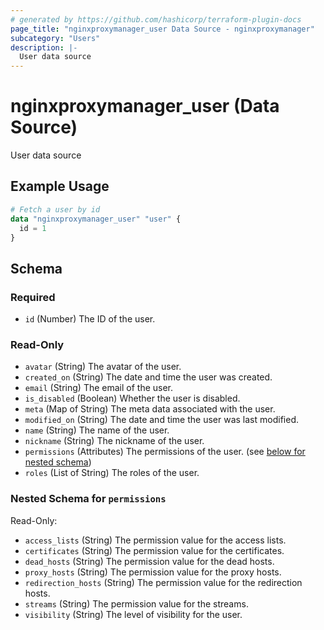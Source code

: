 ```yaml
---
# generated by https://github.com/hashicorp/terraform-plugin-docs
page_title: "nginxproxymanager_user Data Source - nginxproxymanager"
subcategory: "Users"
description: |-
  User data source
---
```


# nginxproxymanager_user (Data Source)

User data source

## Example Usage

```terraform
# Fetch a user by id
data "nginxproxymanager_user" "user" {
  id = 1
}
```

<!-- schema generated by tfplugindocs -->
## Schema

### Required

- `id` (Number) The ID of the user.

### Read-Only

- `avatar` (String) The avatar of the user.
- `created_on` (String) The date and time the user was created.
- `email` (String) The email of the user.
- `is_disabled` (Boolean) Whether the user is disabled.
- `meta` (Map of String) The meta data associated with the user.
- `modified_on` (String) The date and time the user was last modified.
- `name` (String) The name of the user.
- `nickname` (String) The nickname of the user.
- `permissions` (Attributes) The permissions of the user. (see [below for nested schema](#nestedatt--permissions))
- `roles` (List of String) The roles of the user.

<a id="nestedatt--permissions"></a>
### Nested Schema for `permissions`

Read-Only:

- `access_lists` (String) The permission value for the access lists.
- `certificates` (String) The permission value for the certificates.
- `dead_hosts` (String) The permission value for the dead hosts.
- `proxy_hosts` (String) The permission value for the proxy hosts.
- `redirection_hosts` (String) The permission value for the redirection hosts.
- `streams` (String) The permission value for the streams.
- `visibility` (String) The level of visibility for the user.
